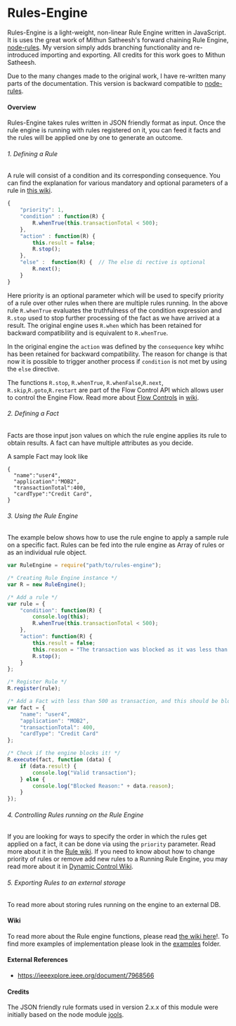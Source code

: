Rules-Engine
=====

Rules-Engine is a light-weight, non-linear Rule Engine written in JavaScript. It is uses the great work of Mithun Satheesh's forward chaining Rule Engine, [node-rules](https://mithunsatheesh.github.io/node-rules). My version simply adds branching functionality and re-introduced importing and exporting. All credits for this work goes to Mithun Satheesh.

Due to the many changes made to the original work, I have re-written many parts of the documentation. This version is backward compatible to [node-rules](https://mithunsatheesh.github.io/node-rules).

#### Overview

Rules-Engine takes rules written in JSON friendly format as input. Once the rule engine is running with rules registered on it, you can feed it facts and the rules will be applied one by one to generate an outcome.

###### 1. Defining a Rule

A rule will consist of a condition and its corresponding consequence. You can find the explanation for various mandatory and optional parameters of a rule in [this wiki](rulesengine/Rules).

``` js
{   
    "priority": 1,
    "condition" : function(R) {
        R.whenTrue(this.transactionTotal < 500);
    },
    "action" : function(R) {
        this.result = false;
        R.stop();
    },
    "else" :  function(R) {  // The else di rective is optional
        R.next();
    }
}
```

Here priority is an optional parameter which will be used to specify priority of a rule over other rules when there are multiple rules running. In the above rule `R.whenTrue` evaluates the truthfulness of the condition expression and `R.stop` used to stop further processing of the fact as we have arrived at a result. The original engine uses `R.when` which has been retained for backward compatibility and is equivalent to `R.whenTrue`.

In the original engine the `action` was defined by the `consequence` key whihc has been retained for backward compatibility. The reason for change is that now it is possible to trigger another process if `condition` is not met by using the `else` directive.

The functions `R.stop`, `R.whenTrue`, `R.whenFalse`,`R.next`, `R.skip`,`R.goto`,`R.restart` are part of the Flow Control API which allows user to control the Engine Flow. Read more about  [Flow Controls](rulesengine/Flow-Control-API.md) in [wiki](/docs).


###### 2. Defining a Fact
Facts are those input json values on which the rule engine applies its rule to obtain results. A fact can have multiple attributes as you decide.

A sample Fact may look like

	{
	  "name":"user4",
	  "application":"MOB2",
	  "transactionTotal":400,
	  "cardType":"Credit Card",
    }

###### 3. Using the Rule Engine

The example below shows how to use the rule engine to apply a sample rule on a specific fact. Rules can be fed into the rule engine as Array of rules or as an individual rule object.

``` js
var RuleEngine = require("path/to/rules-engine");

/* Creating Rule Engine instance */
var R = new RuleEngine();

/* Add a rule */
var rule = {
    "condition": function(R) {
        console.log(this);
        R.whenTrue(this.transactionTotal < 500);
    },
    "action": function(R) {
        this.result = false;
        this.reason = "The transaction was blocked as it was less than 500";
        R.stop();
    }
};

/* Register Rule */
R.register(rule);

/* Add a Fact with less than 500 as transaction, and this should be blocked */
var fact = {
    "name": "user4",
    "application": "MOB2",
    "transactionTotal": 400,
    "cardType": "Credit Card"
};

/* Check if the engine blocks it! */
R.execute(fact, function (data) {
    if (data.result) {
        console.log("Valid transaction");
    } else {
        console.log("Blocked Reason:" + data.reason);
    }
});
```

###### 4. Controlling Rules running on the Rule Engine
If you are looking for ways to specify the order in which the rules get applied on a fact, it can be done via using the `priority` parameter. Read more about it in the [Rule wiki](rulesengine/Rules). If you need to know about how to change priority of rules or remove add new rules to a Running Rule Engine, you may read more about it in [Dynamic Control Wiki](rulesengine/Dynamic-Control).

###### 5. Exporting Rules to an external storage
To read more about storing rules running on the engine to an external DB.


#### Wiki
To read more about the Rule engine functions, please read [the wiki here](/docs)!. To find more examples of implementation please look in the [examples](/examples) folder.

#### External References
* https://ieeexplore.ieee.org/document/7968566

#### Credits
The JSON friendly rule formats used in version 2.x.x of this module were initially based on the node module [jools](https://github.com/tdegrunt/jools).
